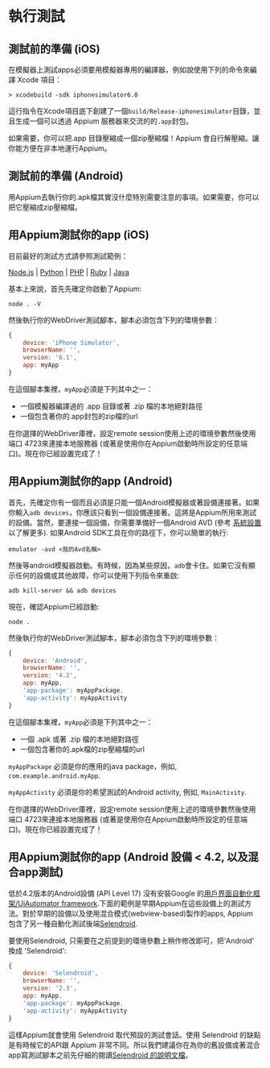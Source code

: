 # 執行測試

## 測試前的準備 (iOS)

在模擬器上測試apps必須要用模擬器專用的編譯器，例如說使用下列的命令來編譯 Xcode 項目：

    > xcodebuild -sdk iphonesimulator6.0

這行指令在Xcode項目底下創建了一個`build/Release-iphonesimulator`目錄，並且生成一個可以透過 Appium 服務器來交流的的`.app`封包。

如果需要，你可以把.app 目錄壓縮成一個zip壓縮檔！Appium 會自行解壓縮。讓你能方便在非本地運行Appium。

## 測試前的準備 (Android)

用Appium去執行你的.apk檔其實沒什麼特別需要注意的事項。如果需要，你可以把它壓縮成zip壓縮檔。

## 用Appium測試你的app (iOS)

目前最好的測試方式請參照測試範例：

[Node.js](https://github.com/appium/appium/tree/master/sample-code/examples/node) | [Python](https://github.com/appium/appium/tree/master/sample-code/examples/python) | [PHP](https://github.com/appium/appium/tree/master/sample-code/examples/php) | [Ruby](https://github.com/appium/appium/tree/master/sample-code/examples/ruby) | [Java](https://github.com/appium/appium/tree/master/sample-code/examples/java)

基本上來說，首先先確定你啟動了Appium:

    node . -V

然後執行你的WebDriver測試腳本，腳本必須包含下列的環境參數：

```js
{
    device: 'iPhone Simulator',
    browserName: '',
    version: '6.1',
    app: myApp
}
```

在這個腳本集裡，`myApp`必須是下列其中之一：

* 一個模擬器編譯過的 .app 目錄或著 .zip 檔的本地絕對路徑
* 一個包含著你的.app封包的zip檔的url

在你選擇的WebDriver庫裡，設定remote session使用上述的環境參數然後使用端口 4723來連接本地服務器 (或著是使用你在Appium啟動時所設定的任意端口)。現在你已經設置完成了！

## 用Appium測試你的app (Android)

首先，先確定你有一個而且必須是只能一個Android模擬器或著設備連接著。如果你輸入`adb devices`，你應該只看到一個設備連接著。這將是Appium所用來測試的設備。當然，要連接一個設備，你需要準備好一個Android AVD (參考 [系統設置](https://github.com/appium/appium/blob/master/docs/system-setup.md#android) 以了解更多). 如果Android SDK工具在你的路徑下，你可以簡單的執行:

    emulator -avd <我的Avd名稱>

然後等android模擬器啟動。有時候，因為某些原因，`adb`會卡住。如果它沒有顯示任何的設備或其他故障，你可以使用下列指令來重啟:

    adb kill-server && adb devices

現在，確認Appium已經啟動:

    node .

然後執行你的WebDriver測試腳本，腳本必須包含下列的環境參數：

```js
{
    device: 'Android',
    browserName: '',
    version: '4.2',
    app: myApp,
    'app-package': myAppPackage,
    'app-activity': myAppActivity
}
```

在這個腳本集裡，`myApp`必須是下列其中之一：

* 一個 .apk 或著 .zip 檔的本地絕對路徑
* 一個包含著你的.apk檔的zip壓縮檔的url

`myAppPackage` 必須是你的應用的java package，例如, `com.example.android.myApp`.

`myAppActivity` 必須是你的希望測試的Android activity, 例如, `MainActivity`.

在你選擇的WebDriver庫裡，設定remote session使用上述的環境參數然後使用端口 4723來連接本地服務器 (或著是使用你在Appium啟動時所設定的任意端口)。現在你已經設置完成了！

## 用Appium測試你的app (Android 設備 &lt; 4.2, 以及混合app測試)

低於4.2版本的Android設備 (API Level 17) 沒有安裝Google 的[用戶界面自動化框架/UiAutomator framework](http://developer.android.com/tools/help/uiautomator/index.html).下面的範例是早期Appium在這些設備上的測試方法。對於早期的設備以及使用混合模式(webview-based)製作的apps, Appium 包含了另一種自動化測試後端[Selendroid](http://selendroid.io/).

要使用Selendroid, 只需要在之前提到的環境參數上稍作修改即可，把'Android' 換成 'Selendroid':

```js
{
    device: 'Selendroid',
    browserName: '',
    version: '2.3',
    app: myApp,
    'app-package': myAppPackage,
    'app-activity': myAppActivity
}
```

這樣Appium就會使用 Selendroid 取代預設的測試會話。使用 Selendroid 的缺點是有時候它的API跟 Appium 非常不同。所以我們建議你在為你的舊設備或著混合app寫測試腳本之前先仔細的閱讀[Selendroid 的說明文檔](http://selendroid.io/native.html)。

